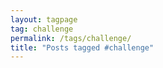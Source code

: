 ```yaml
---
layout: tagpage
tag: challenge
permalink: /tags/challenge/
title: "Posts tagged #challenge"
---
```

